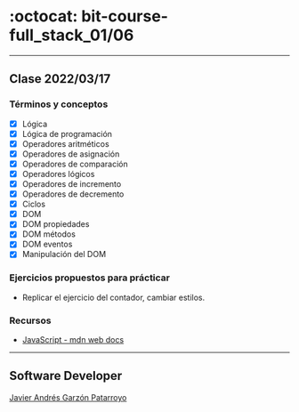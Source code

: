 # :octocat: bit-course-full_stack_01/06
- - -
## Clase 2022/03/17
### Términos y conceptos
* [x] Lógica
* [x] Lógica de programación
* [x] Operadores aritméticos
* [x] Operadores de asignación
* [x] Operadores de comparación
* [x] Operadores lógicos
* [x] Operadores de incremento
* [x] Operadores de decremento
* [x] Ciclos
* [x] DOM
* [x] DOM propiedades
* [x] DOM métodos
* [x] DOM eventos
* [x] Manipulación del DOM
### Ejercicios propuestos para prácticar
* Replicar el ejercicio del contador, cambiar estilos.
### Recursos
* [JavaScript - mdn web docs](https://developer.mozilla.org/en-US/docs/Web/JavaScript)
- - -
## Software Developer
[Javier Andrés Garzón Patarroyo](https://javierandresgp.com)
